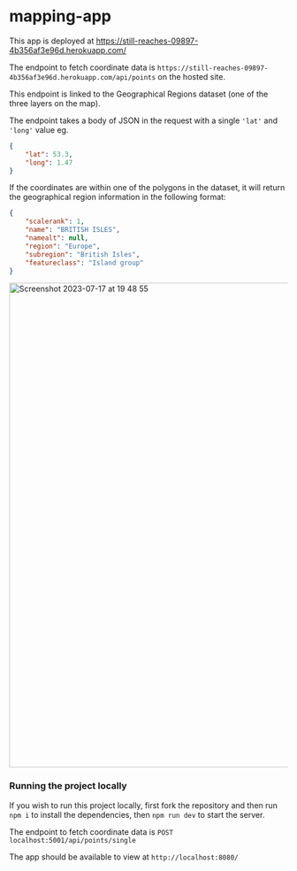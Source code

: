 # mapping-app

This app is deployed at https://still-reaches-09897-4b356af3e96d.herokuapp.com/

The endpoint to fetch coordinate data is `https://still-reaches-09897-4b356af3e96d.herokuapp.com/api/points` on the hosted site. 

This endpoint is linked to the Geographical Regions dataset (one of the three layers on the map).

The endpoint takes a body of JSON in the request with a single `'lat'` and `'long'` value eg.

```json
{
    "lat": 53.3,
    "long": 1.47
}
```

If the coordinates are within one of the polygons in the dataset, it will return the geographical region information in the following format:

```json
{
    "scalerank": 1,
    "name": "BRITISH ISLES",
    "namealt": null,
    "region": "Europe",
    "subregion": "British Isles",
    "featureclass": "Island group"
}
```
<img width="876" alt="Screenshot 2023-07-17 at 19 48 55" src="https://github.com/emilyDZC/mapping-app-nodejs/assets/52205276/01598830-3102-4cab-9423-dddbc31f5a42">


### Running the project locally

If you wish to run this project locally, first fork the repository and then run `npm i` to install the dependencies, then `npm run dev` to start the server.

The endpoint to fetch coordinate data is `POST localhost:5001/api/points/single`

The app should be available to view at `http://localhost:8080/`
